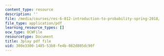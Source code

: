 ```yaml
---
content_type: resource
description: ''
file: /media/courses/res-6-012-introduction-to-probability-spring-2018/308e3300148553b8fe4b082d805dc90f_UDkq_cLVSmc.pdf
file_type: application/pdf
learning_resource_types: []
ocw_type: OCWFile
resourcetype: Document
title: 3play pdf file
uid: 308e3300-1485-53b8-fe4b-082d805dc90f
---
```

